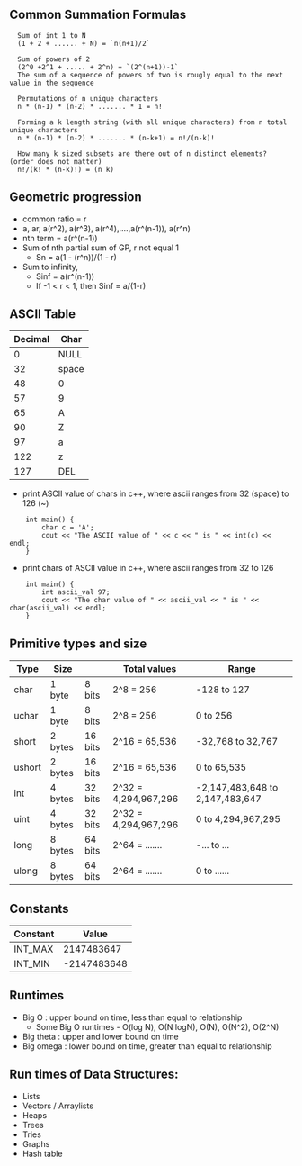 
## Common Summation Formulas

```
  Sum of int 1 to N
  (1 + 2 + ...... + N) = `n(n+1)/2`
```

```
  Sum of powers of 2
  (2^0 +2^1 + ..... + 2^n) = `(2^(n+1))-1`
  The sum of a sequence of powers of two is rougly equal to the next value in the sequence
```

```
  Permutations of n unique characters
  n * (n-1) * (n-2) * ....... * 1 = n!
```

```
  Forming a k length string (with all unique characters) from n total unique characters
  n * (n-1) * (n-2) * ....... * (n-k+1) = n!/(n-k)!
```

```
  How many k sized subsets are there out of n distinct elements? (order does not matter)
  n!/(k! * (n-k)!) = (n k)
```

## Geometric progression
  - common ratio = r
  - a, ar, a(r^2), a(r^3), a(r^4),....,a(r^(n-1)), a(r^n)
  - nth term = a(r^(n-1))
  - Sum of nth partial sum of GP, r not equal 1
    - Sn = a(1 - (r^n))/(1 - r)
  - Sum to infinity,
    - Sinf = a(r^(n-1))
    - If -1 < r < 1, then Sinf = a/(1-r)

## ASCII Table
| Decimal | Char  |
| ------- | ----- |
| 0       | NULL  |
| 32      | space |
| 48      | 0     |
| 57      | 9     |
| 65      | A     |
| 90      | Z     |
| 97      | a     |
| 122     | z     |
| 127     | DEL   |

- print ASCII value of chars in c++, where ascii ranges from 32 (space) to 126 (~)
```
    int main() {
        char c = 'A';
        cout << "The ASCII value of " << c << " is " << int(c) << endl;
    }
```
- print chars of ASCII value in c++, where ascii ranges from 32 to 126
```
    int main() {
        int ascii_val 97;
        cout << "The char value of " << ascii_val << " is " << char(ascii_val) << endl;
    }
```

## Primitive types and size
| Type   | Size    |         | Total values         | Range                           |
| ------ | ------- | ------- | -------------------- | ------------------------------- |
| char   | 1 byte  |  8 bits | 2^8  = 256           |           -128 to 127           |
| uchar  | 1 byte  |  8 bits | 2^8  = 256           |              0 to 256           |
| short  | 2 bytes | 16 bits | 2^16 = 65,536        |        -32,768 to 32,767        |
| ushort | 2 bytes | 16 bits | 2^16 = 65,536        |              0 to 65,535        |
| int    | 4 bytes | 32 bits | 2^32 = 4,294,967,296 | -2,147,483,648 to 2,147,483,647 |
| uint   | 4 bytes | 32 bits | 2^32 = 4,294,967,296 |              0 to 4,294,967,295 |
| long   | 8 bytes | 64 bits | 2^64 = .......       | -...           to ...           |
| ulong  | 8 bytes | 64 bits | 2^64 = .......       |              0 to ......        |

## Constants
| Constant | Value       |
| -------- | ----------- |
| INT_MAX  |  2147483647 |
| INT_MIN  | -2147483648 |

## Runtimes
 - Big O     : upper bound on time, less than equal to relationship
   - Some Big O runtimes - O(log N), O(N logN), O(N), O(N^2), O(2^N)
 - Big theta : upper and lower bound on time
 - Big omega : lower bound on time, greater than equal to relationship

## Run times of Data Structures:
  - Lists
  - Vectors / Arraylists
  - Heaps
  - Trees
  - Tries
  - Graphs
  - Hash table
